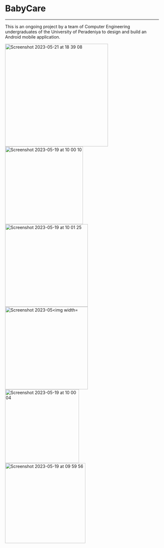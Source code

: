 # BabyCare

***
  
This is an ongoing project by a team of  Computer Engineering undergraduates of the University of Peradeniya to design and build an Android mobile application.

<img width="337" alt="Screenshot 2023-05-21 at 18 39 08" src="https://github.com/rasathuraikaran/BabyCare/assets/73582838/eb3cafc0-1405-48e7-a855-2477ee47cdf2">
<img width="255" alt="Screenshot 2023-05-19 at 10 00 10" src="https://github.com/rasathuraikaran/BabyCare/assets/73582838/7ee51ce7-ba6d-4389-afab-ada0fb94ace4">


<img width="271" alt="Screenshot 2023-05-19 at 10 01 25" src="https://github.com/rasathuraikaran/BabyCare/assets/73582838/9fbba7d2-326a-4e6a-a6c4-b93f6fd49417">
<img width="271" alt="Screenshot 2023-05<img width="271" alt="Screenshot 2023-05-19 at 10 01 14" src="https://github.com/rasathuraikaran/BabyCare/assets/73582838/42a45c67-3032-4f53-8108-9f8b57439264">

<img width="242" alt="Screenshot 2023-05-19 at 10 00 04" src="https://github.com/rasathuraikaran/BabyCare/assets/73582838/0d00a89e-60d7-40ae-a093-7f26434779bd">
<img width="263" alt="Screenshot 2023-05-19 at 09 59 56" src="https://github.com/rasathuraikaran/BabyCare/assets/73582838/e290fee7-cab7-4b08-a34c-97b917ef2f68">
